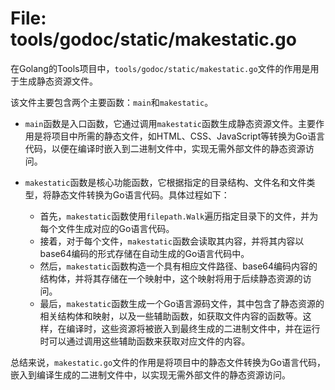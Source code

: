 # File: tools/godoc/static/makestatic.go

在Golang的Tools项目中，`tools/godoc/static/makestatic.go`文件的作用是用于生成静态资源文件。

该文件主要包含两个主要函数：`main`和`makestatic`。

- `main`函数是入口函数，它通过调用`makestatic`函数生成静态资源文件。主要作用是将项目中所需的静态文件，如HTML、CSS、JavaScript等转换为Go语言代码，以便在编译时嵌入到二进制文件中，实现无需外部文件的静态资源访问。

- `makestatic`函数是核心功能函数，它根据指定的目录结构、文件名和文件类型，将静态文件转换为Go语言代码。具体过程如下：
  - 首先，`makestatic`函数使用`filepath.Walk`遍历指定目录下的文件，并为每个文件生成对应的Go语言代码。
  - 接着，对于每个文件，`makestatic`函数会读取其内容，并将其内容以base64编码的形式存储在自动生成的Go语言代码中。
  - 然后，`makestatic`函数构造一个具有相应文件路径、base64编码内容的结构体，并将其存储在一个映射中，这个映射将用于后续静态资源的访问。
  - 最后，`makestatic`函数生成一个Go语言源码文件，其中包含了静态资源的相关结构体和映射，以及一些辅助函数，如获取文件内容的函数等。这样，在编译时，这些资源将被嵌入到最终生成的二进制文件中，并在运行时可以通过调用这些辅助函数来获取对应文件的内容。

总结来说，`makestatic.go`文件的作用是将项目中的静态文件转换为Go语言代码，嵌入到编译生成的二进制文件中，以实现无需外部文件的静态资源访问。

